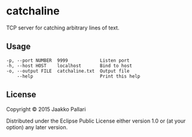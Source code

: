 # catchaline

TCP server for catching arbitrary lines of text.

## Usage

    -p, --port NUMBER  9999            Listen port
    -h, --host HOST    localhost       Bind to host
    -o, --output FILE  catchaline.txt  Output file
        --help                         Print this help

## License

Copyright © 2015 Jaakko Pallari

Distributed under the Eclipse Public License either version 1.0 or (at
your option) any later version.
